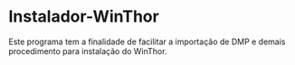 # Instalador-WinThor
Este programa tem a finalidade de facilitar a importação de DMP e demais procedimento para instalação do WinThor.
